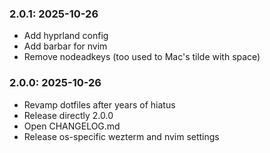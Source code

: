 ### 2.0.1: 2025-10-26

* Add hyprland config
* Add barbar for nvim
* Remove nodeadkeys (too used to Mac's tilde with space)

### 2.0.0: 2025-10-26

* Revamp dotfiles after years of hiatus
* Release directly 2.0.0
* Open CHANGELOG.md
* Release os-specific wezterm and nvim settings
